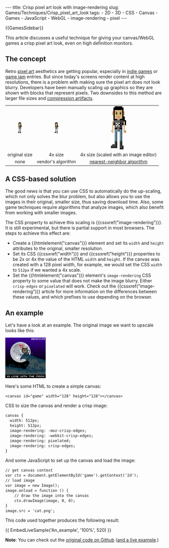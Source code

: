 --- title: Crisp pixel art look with image-rendering slug: Games/Techniques/Crisp\_pixel\_art\_look tags: - 2D - 3D - CSS - Canvas - Games - JavaScript - WebGL - image-rendering - pixel ---

{{GamesSidebar}}

This article discusses a useful technique for giving your canvas/WebGL games a crisp pixel art look, even on high definition monitors.

The concept
-----------

Retro [pixel art](https://wikipedia.org/wiki/Pixel_art) aesthetics are getting popular, especially in [indie games](https://wikipedia.org/wiki/Indie_game) or [game jam](https://wikipedia.org/wiki/Game_jam) entries. But since today's screens render content at high resolutions, there is a problem with making sure the pixel art does not look blurry. Developers have been manually scaling up graphics so they are shown with blocks that represent pixels. Two downsides to this method are larger file sizes and [compression artifacts](https://wikipedia.org/wiki/Compression_artifact).

<table><tbody><tr class="odd"><td style="text-align: center;"><img src="technique_original.png" /></td><td style="text-align: center;"><img src="technique_original.png" /></td><td style="text-align: center;"><img src="technique_4x.png" /></td></tr><tr class="even"><td style="text-align: center;">original size</td><td style="text-align: center;">4x size</td><td style="text-align: center;">4x size (scaled with an image editor)</td></tr><tr class="odd"><td style="text-align: center;">none</td><td style="text-align: center;">vendor's algorithm</td><td style="text-align: center;"><a href="https://wikipedia.org/wiki/Nearest-neighbor_interpolation">nearest-neighbor algorithm</a></td></tr></tbody></table>

A CSS-based solution
--------------------

The good news is that you can use CSS to automatically do the up-scaling, which not only solves the blur problem, but also allows you to use the images in their original, smaller size, thus saving download time. Also, some game techniques require algorithms that analyze images, which also benefit from working with smaller images.

The CSS property to achieve this scaling is {{cssxref("image-rendering")}}. It is still experimental, but there is partial support in most browsers. The steps to achieve this effect are:

-   Create a {{htmlelement("canvas")}} element and set its `width` and `height` attributes to the original, smaller resolution.
-   Set its CSS {{cssxref("width")}} and {{cssxref("height")}} properties to be 2x or 4x the value of the HTML `width` and `height`. If the canvas was created with a 128 pixel width, for example, we would set the CSS `width` to `512px` if we wanted a 4x scale.
-   Set the {{htmlelement("canvas")}} element's `image-rendering` CSS property to some value that does not make the image blurry. Either `crisp-edges` or `pixelated` will work. Check out the {{cssxref("image-rendering")}} article for more information on the differences between these values, and which prefixes to use depending on the browser.

An example
----------

Let's have a look at an example. The original image we want to upscale looks like this:

![](cat.png)

Here's some HTML to create a simple canvas:

    <canvas id="game" width="128" height="128"></canvas>

CSS to size the canvas and render a crisp image:

    canvas {
      width: 512px;
      height: 512px;
      image-rendering: -moz-crisp-edges;
      image-rendering: -webkit-crisp-edges;
      image-rendering: pixelated;
      image-rendering: crisp-edges;
    }

And some JavaScript to set up the canvas and load the image:

    // get canvas context
    var ctx = document.getElementById('game').getContext('2d');
    // load image
    var image = new Image();
    image.onload = function () {
        // draw the image into the canvas
        ctx.drawImage(image, 0, 0);
    }
    image.src = 'cat.png';

This code used together produces the following result:

{{ EmbedLiveSample('An\_example', '100%', 520) }}

**Note**: You can check out the [original code on Github](https://github.com/belen-albeza/retro-canvas) ([and a live example](https://belen-albeza.github.io/retro-canvas/).)
